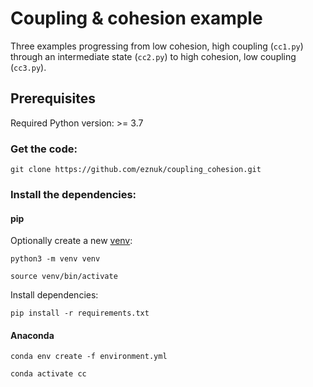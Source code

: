 # Coupling & cohesion example

Three examples progressing from low cohesion, high coupling (`cc1.py`) through an intermediate state (`cc2.py`) to high cohesion, low coupling (`cc3.py`).

## Prerequisites

Required Python version: >= 3.7
### Get the code:

`git clone https://github.com/eznuk/coupling_cohesion.git`

### Install the dependencies:

#### pip
Optionally create a new [venv](https://docs.python.org/3/library/venv.html):

`python3 -m venv venv`

`source venv/bin/activate`

Install dependencies:

`pip install -r requirements.txt`

#### Anaconda
`conda env create -f environment.yml`

`conda activate cc`